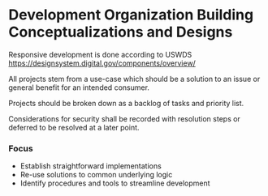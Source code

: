 # Development Organization Building Conceptualizations and Designs

Responsive development is done according to USWDS
https://designsystem.digital.gov/components/overview/

All projects stem from a use-case which should be a solution to an issue or general benefit for an intended consumer.

Projects should be broken down as a backlog of tasks and priority list.

Considerations for security shall be recorded with resolution steps or deferred to be resolved at a later point.

### Focus
- Establish straightforward implementations
- Re-use solutions to common underlying logic
- Identify procedures and tools to streamline development
